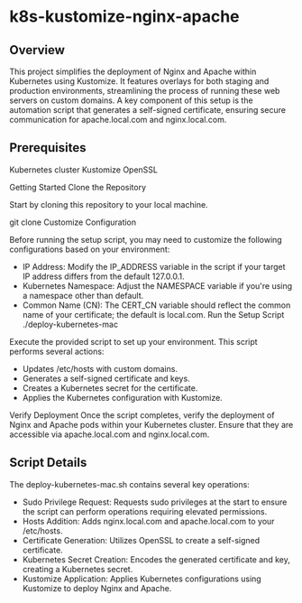 # k8s-kustomize-nginx-apache
## Overview
This project simplifies the deployment of Nginx and Apache within Kubernetes using Kustomize. It features overlays for both staging and production environments, streamlining the process of running these web servers on custom domains. A key component of this setup is the automation script that generates a self-signed certificate, ensuring secure communication for apache.local.com and nginx.local.com.

## Prerequisites
Kubernetes cluster
Kustomize
OpenSSL

Getting Started
Clone the Repository

Start by cloning this repository to your local machine.

git clone <repository-url>
Customize Configuration

Before running the setup script, you may need to customize the following configurations based on your environment:

- IP Address: Modify the IP_ADDRESS variable in the script if your target IP address differs from the default 127.0.0.1.
- Kubernetes Namespace: Adjust the NAMESPACE variable if you're using a namespace other than default.
- Common Name (CN): The CERT_CN variable should reflect the common name of your certificate; the default is local.com.
Run the Setup Script
./deploy-kubernetes-mac

Execute the provided script to set up your environment. This script performs several actions:
- Updates /etc/hosts with custom domains.
- Generates a self-signed certificate and keys.
- Creates a Kubernetes secret for the certificate.
- Applies the Kubernetes configuration with Kustomize.

Verify Deployment
Once the script completes, verify the deployment of Nginx and Apache pods within your Kubernetes cluster. Ensure that they are accessible via apache.local.com and nginx.local.com.

## Script Details
The deploy-kubernetes-mac.sh contains several key operations:

- Sudo Privilege Request: Requests sudo privileges at the start to ensure the script can perform operations requiring elevated permissions.
- Hosts Addition: Adds nginx.local.com and apache.local.com to your /etc/hosts.
- Certificate Generation: Utilizes OpenSSL to create a self-signed certificate.
- Kubernetes Secret Creation: Encodes the generated certificate and key, creating a Kubernetes secret.
- Kustomize Application: Applies Kubernetes configurations using Kustomize to deploy Nginx and Apache.
